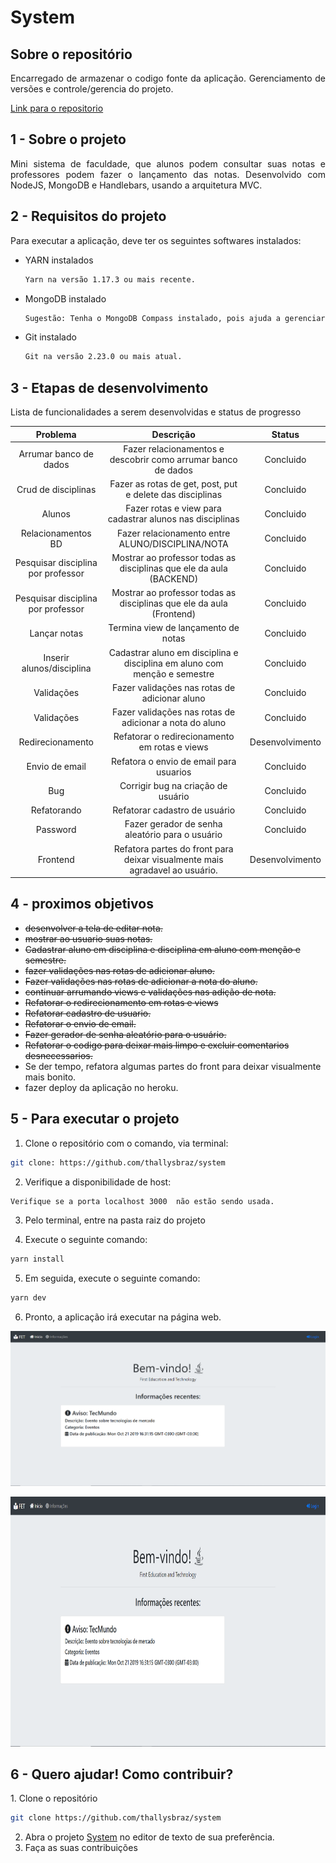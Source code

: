 # System

## Sobre o repositório

<p align="justify"> Encarregado de armazenar o codigo fonte da aplicação. Gerenciamento de versões e controle/gerencia do projeto.</p>

[Link para o repositorio](https://github.com/thallysbraz/system)

## 1 - Sobre o projeto

<p align="justify">Mini sistema de faculdade, que alunos podem consultar suas notas e professores podem fazer o lançamento das notas. Desenvolvido com NodeJS, MongoDB e Handlebars, usando a arquitetura MVC.</p>

## 2 - Requisitos do projeto

<p align="justify">Para executar a aplicação, deve ter os seguintes softwares instalados:</p>

<ul>

<li>YARN instalados</li>

```bash
Yarn na versão 1.17.3 ou mais recente.
```

<li>MongoDB instalado</li>

```bash
Sugestão: Tenha o MongoDB Compass instalado, pois ajuda a gerenciar o banco de dados.
```

<li>Git instalado</li>

```bash
Git na versão 2.23.0 ou mais atual.
```

</ul>

## 3 - Etapas de desenvolvimento

Lista de funcionalidades a serem desenvolvidas e status de progresso

|              Problema              |                                  Descrição                                  |     Status      |
| :--------------------------------: | :-------------------------------------------------------------------------: | :-------------: |
|       Arrumar banco de dados       |        Fazer relacionamentos e descobrir como arrumar banco de dados        |    Concluido    |
|        Crud de disciplinas         |          Fazer as rotas de get, post, put e delete das disciplinas          |    Concluido    |
|               Alunos               |          Fazer rotas e view para cadastrar alunos nas disciplinas           |    Concluido    |
|         Relacionamentos BD         |              Fazer relacionamento entre ALUNO/DISCIPLINA/NOTA               |    Concluido    |
| Pesquisar disciplina por professor |     Mostrar ao professor todas as disciplinas que ele da aula (BACKEND)     |    Concluido    |
| Pesquisar disciplina por professor |    Mostrar ao professor todas as disciplinas que ele da aula (Frontend)     |    Concluido    |
|            Lançar notas            |                     Termina view de lançamento de notas                     |    Concluido    |
|     Inserir alunos/disciplina      |  Cadastrar aluno em disciplina e disciplina em aluno com menção e semestre  |    Concluido    |
|             Validações             |                Fazer validações nas rotas de adicionar aluno                |    Concluido    |
|             Validações             |           Fazer validações nas rotas de adicionar a nota do aluno           |    Concluido    |
|          Redirecionamento          |                Refatorar o redirecionamento em rotas e views                | Desenvolvimento |
|           Envio de email           |                   Refatora o envio de email para usuarios                   |    Concluido    |
|                Bug                 |                     Corrigir bug na criação de usuário                      |    Concluido    |
|            Refatorando             |                        Refatorar cadastro de usuário                        |    Concluido    |
|              Password              |               Fazer gerador de senha aleatório para o usuário               |    Concluido    |
|              Frontend              | Refatora partes do front para deixar visualmente mais agradavel ao usuário. | Desenvolvimento |

## 4 - proximos objetivos

- ~~desenvolver a tela de editar nota.~~
- ~~mostrar ao usuario suas notas.~~
- ~~Cadastrar aluno em disciplina e disciplina em aluno com menção e semestre.~~
- ~~fazer validações nas rotas de adicionar aluno.~~
- ~~Fazer validações nas rotas de adicionar a nota do aluno.~~
- ~~continuar arrumando views e validações nas adição de nota.~~
- ~~Refatorar o redirecionamento em rotas e views~~
- ~~Refatorar cadastro de usuario.~~
- ~~Refatorar o envio de email.~~
- ~~Fazer gerador de senha aleatório para o usuário.~~
- ~~Refatorar o codigo para deixar mais limpo e excluir comentarios desnecessarios.~~
- Se der tempo, refatora algumas partes do front para deixar visualmente mais bonito.
- fazer deploy da aplicação no heroku.

## 5 - Para executar o projeto

1. Clone o repositório com o comando, via terminal:

```bash
git clone: https://github.com/thallysbraz/system
```

2. Verifique a disponibilidade de host:

```bash
Verifique se a porta localhost 3000  não estão sendo usada.
```

3. Pelo terminal, entre na pasta raiz do projeto

4. Execute o seguinte comando:

```bash
yarn install
```

5. Em seguida, execute o seguinte comando:

```bash
yarn dev
```

6. Pronto, a aplicação irá executar na página web.

![](./image/System.png)

<p align="center"> <img src="https://github.com/thallysbraz/system/blob/master/image/System.PNG" width="auto" height="400" />

## 6 - Quero ajudar! Como contribuir?

<p align="justify">
  1. Clone o repositório

```bash
git clone https://github.com/thallysbraz/system
```

2. Abra o projeto [System](https://github.com/fga-eps-mds/2019.1-Ludum.githttps://github.com/thallysbraz/system) no editor de texto de sua preferência.
3. Faça as suas contribuições</p>
